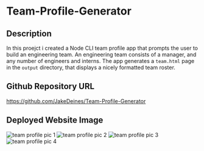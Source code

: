 # Team-Profile-Generator


## Description
In this proejct i created a Node CLI team profile app that prompts the user to build an engineering team. An engineering
team consists of a manager, and any number of engineers and interns. The app generates a `team.html` page in the `output` directory, that displays a nicely formatted team roster.


## Github Repository URL
https://github.com/JakeDeines/Team-Profile-Generator

## Deployed Website Image
![team profile pic 1](https://user-images.githubusercontent.com/67669417/103450860-27579a00-4c71-11eb-9c35-d8cc61f4739e.PNG)
![team profile pic 2](https://user-images.githubusercontent.com/67669417/103450863-2de61180-4c71-11eb-834e-b7a6f9c97303.PNG)
![team profile pic 3](https://user-images.githubusercontent.com/67669417/103450864-2fafd500-4c71-11eb-96fe-2b58608e68a2.PNG)
![team profile pic 4](https://user-images.githubusercontent.com/67669417/103450866-31799880-4c71-11eb-84ac-2261e7afaefb.PNG)
